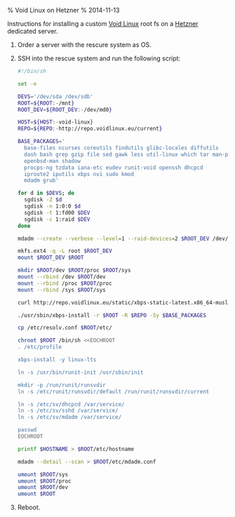 % Void Linux on Hetzner
% 2014-11-13

Instructions for installing a custom [Void Linux][] root fs on
a [Hetzner][] dedicated server.

1. Order a server with the rescure system as OS.
2. SSH into the rescue system and run the following script:

    ```sh
    #!/bin/sh

    set -e

    DEVS='/dev/sda /dev/sdb'
    ROOT=${ROOT:-/mnt}
    ROOT_DEV=${ROOT_DEV:-/dev/md0}

    HOST=${HOST:-void-linux}
    REPO=${REPO:-http://repo.voidlinux.eu/current}

    BASE_PACKAGES='
      base-files ncurses coreutils findutils glibc-locales diffutils
      dash bash grep gzip file sed gawk less util-linux which tar man-pages
      openbsd-man shadow
      procps-ng tzdata iana-etc eudev runit-void openssh dhcpcd
      iproute2 iputils xbps nvi sudo kmod
      mdadm grub'

    for d in $DEVS; do
      sgdisk -Z $d
      sgdisk -n 1:0:0 $d
      sgdisk -t 1:fd00 $DEV
      sgdisk -c 1:raid $DEV
    done

    mdadm --create --verbose --level=1 --raid-devices=2 $ROOT_DEV /dev/sda1 /dev/sdb1

    mkfs.ext4 -q -L root $ROOT_DEV
    mount $ROOT_DEV $ROOT

    mkdir $ROOT/dev $ROOT/proc $ROOT/sys
    mount --rbind /dev $ROOT/dev
    mount --rbind /proc $ROOT/proc
    mount --rbind /sys $ROOT/sys

    curl http://repo.voidlinux.eu/static/xbps-static-latest.x86_64-musl.tar.xz | tar xJ

    ./usr/sbin/xbps-install -r $ROOT -R $REPO -Sy $BASE_PACKAGES

    cp /etc/resolv.conf $ROOT/etc/

    chroot $ROOT /bin/sh <<EOCHROOT
    . /etc/profile

    xbps-install -y linux-lts

    ln -s /usr/bin/runit-init /usr/sbin/init

    mkdir -p /run/runit/runsvdir
    ln -s /etc/runit/runsvdir/default /run/runit/runsvdir/current

    ln -s /etc/sv/dhcpcd /var/service/
    ln -s /etc/sv/sshd /var/service/
    ln -s /etc/sv/mdadm /var/service/

    passwd
    EOCHROOT

    printf $HOSTNAME > $ROOT/etc/hostname

    mdadm --detail --scan > $ROOT/etc/mdadm.conf

    umount $ROOT/sys
    umount $ROOT/proc
    umount $ROOT/dev
    umount $ROOT
    ```
5. Reboot.

[Void Linux]: http://voidlinux.eu/
[Hetzner]: http://www.hetzner.de/en
